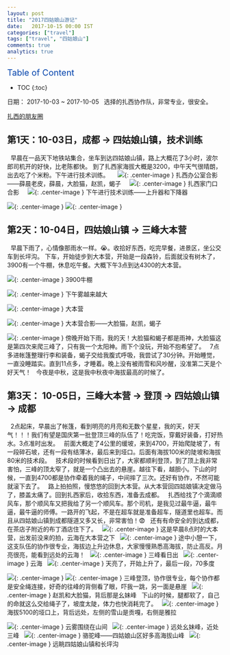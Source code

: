 ```yaml
---
layout: post
title: "2017四姑娘山游记"
date:   2017-10-15 00:00 IST
categories: ["travel"]
tags: ["travel", "四姑娘山"]
comments: true
analytics: true
---
```


<span/>

<span style="color: #0645ad; font-size:20px">Table of Content<span/>

  * TOC
  {:toc}

日期： 2017-10-03 ~ 2017-10-05
 
选择的扎西协作队，非常专业，很安全。

[扎西的朋友圈](https://mp.weixin.qq.com/s?__biz=MzAxMzE0NDkyMA==&mid=2654142063&idx=1&sn=1920a79a5ffae73b1eca423f75fb06b1&chksm=80615858b716d14e13d18af075e36fc6f7d651cd405cab6f53e7f3cb1c987f241d6d12b84ba7&mpshare=1&scene=1&srcid=10052L4j94A1DoTv7RxUolZk&key=04f08709c100f7bd80b5472761dfa43fe60496946dc5b653d3fd0ea1f19353cf4ddc388ee74ced5cb4a5b8ba3d85c3b7a39a8c2a3b03834144a16a0ecf34edd680c122dc769cfbb3177193ef9e086d62&ascene=0&uin=MjMwNTE4NTUyMQ%3D%3D&devicetype=iMac+MacBookPro11%2C3+OSX+OSX+10.11.4+build(15E65)&version=12020610&nettype=WIFI&fontScale=100&pass_ticket=wMS3Zz%2Fyf0PyP4sOQ2xoUZ84WYXQF3FqJ6yDpI9w4oVnf65d02pGykpqGnqIvsIY)
 
## 第1天：10-03日，成都 -> 四姑娘山镇，技术训练
 
早晨在一品天下地铁站集合，坐车到达四姑娘山镇，路上大概花了3小时，波尔郎司机开的好快，比老陈都快。
到了扎西家海拔大概是3200，中午天气很晴朗，出去吃了个米粉。下午进行技术训练。
 
 
![](/images/2017101401.jpeg){: .center-image }
扎西办公室合影——薛晨老皮，薛晨，大脸猫，赵凯，蝎子
 
 
![](/images/2017101402.jpeg){: .center-image }
扎西家门口合影
 
 
![](/images/2017101403.jpeg){: .center-image }
下午进行技术训练——上升器和下降器

![](/images/2017101404.jpeg){: .center-image }
![](/images/2017101405.jpeg){: .center-image }

## 第2天：10-04日，四姑娘山镇 -> 三峰大本营 
 
早晨下雨了，心情像那雨水一样。😭。收拾好东西，吃完早餐，进景区，坐公交车到长坪沟。
下车，开始徒步到大本营，开始是一段森铃，后面就没有树木了，3900有一个牛棚，休息吃午餐。大概下午3点到达4300的大本营。

![](/images/2017101406.jpeg){: .center-image }
3900牛棚

![](/images/2017101407.jpeg){: .center-image }
下午雾越来越大

![](/images/2017101408.jpeg){: .center-image }
大本营

![](/images/2017101409.jpeg){: .center-image }
大本营合影——大脸猫，赵凯，蝎子

![](/images/2017101410.jpeg){: .center-image }
傍晚开始下雨，我的天！大脸猫和蝎子都是雨神，大脸猫这是第四次来爬三峰了，只有我一个太阳神。雨下个没玩，开始不抱希望了。
 
7点多进帐篷整理行李和装备，蝎子交给我腹式呼吸，我尝试了30分钟。开始睡觉，一直没睡踏实。直到11点多，才睡着。晚上没有被雨雪和风吵醒，没准第二天是个好天气！
 
今夜是中秋，这是我中秋夜中海拔最高的时候了。
 
 
## 第3天： 10-05日，三峰大本营 -> 登顶 -> 四姑娘山镇 -> 成都
 
2点起床，早晨出了帐篷，看到明亮的月亮和无数个星星，我的天，好天气！！！我们有望是国庆第一批登顶三峰的队伍了！吃完饭，穿戴好装备，打好热水。3点准时出发。
 
前面大概走了4公里的缓坡，来到4700，开始爬陡坡了，有一段碎石坡，还有一段有结薄冰，最后来到垭口。后面有海拔100米的陡坡和海拔80米的技术段。
 
技术段的时候看到日出了，大家都顺利登顶，到了顶上我非常害怕，三峰的顶太窄了，就是一个凸出去的悬崖。越往下看，越胆小。下山的时候，一直到4700都是协作牵着我的绳子，中间摔了三次。还好有协作，不然可能就滚下去了。
 
路上拍拍照，慢悠悠的回到大本营。从大本营回四姑娘镇决定做马了，膝盖太痛了。回到扎西家后，收拾东西，准备去成都。
 
扎西给找了个滴滴顺风车，那个顺风车又把我给了另一个顺风车。那个司机，是我见过最牛逼，最牛逼，最牛逼的师傅。一路开的飞起，不是在超车就是准备超车，隧道里也超车。而且从四姑娘山镇到成都隧道又多又长，非常害怕！😨
 
还有有命安全的到达成都，在茶店子附近的布丁酒店住下了。
 
![](/images/2017101411.jpeg){: .center-image }
这是早晨8点时的大本营，出发前没来的拍，云海在大本营之下
 
![](/images/2017101412.jpeg){: .center-image }
途中小憩一下，这支队伍的协作很专业，海拔边上升边休息，大家慢慢熟悉高海拔，防止高反。月亮很亮，能看到远处的云海！
 
![](/images/2017101413.jpeg){: .center-image }
三峰看日出
 
![](/images/2017101414.jpeg){: .center-image }
云海
 
![](/images/2017101415.jpeg){: .center-image }
天亮了，开始上升了，最后一段，70多度

![](/images/2017101416.jpeg){: .center-image }
![](/images/2017101417.jpeg){: .center-image }
三峰登顶，协作很专业，每个协作都是安全绳连接，好奇的往峰的背侧看了眼，吓我一跳，另一面是悬崖
 
![](/images/2017101418.jpeg){: .center-image }
赵凯和大脸猫，背后那是幺妹峰
 
下山的时候，腿都软了，自己的命就这么交给绳子了，坡度太陡，体力也快消耗完了。
 
![](/images/2017101419.jpeg){: .center-image }
海拔5100的垭口上，背后远处，左侧的雪山是贡嘎，右侧是雅拉

![](/images/2017101420.jpeg){: .center-image }
云雾围绕在山间
 
![](/images/2017101421.jpeg){: .center-image }
远处幺妹峰，近处三峰
 
![](/images/2017101422.jpeg){: .center-image }
骆驼峰——四姑娘山区好多高海拔山峰
 
![](/images/2017101423.jpeg){: .center-image }
远眺四姑娘山镇和长坪沟


